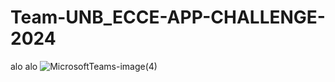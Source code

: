 # Team-UNB_ECCE-APP-CHALLENGE-2024
alo alo
![MicrosoftTeams-image(4)](https://github.com/PhanNguyenHongNgoc/Team-UNB_ECCE-APP-CHALLENGE-2024/assets/59909619/7c861a86-2bfe-4e16-9ca0-830851482b2f)


